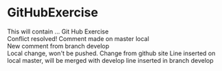 # GitHubExercise
This will contain ...
Git Hub Exercise  
Conflict resolved!
Comment made on master local  
New comment from branch develop  
Local change, won't be pushed.
Change from github site
Line inserted on local master, will be merged with develop
line inserted in branch develop